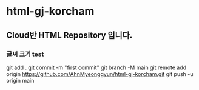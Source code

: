 # html-gj-korcham
## Cloud반 HTML Repository 입니다.
### 글씨 크기 test


git add .
git commit -m "first commit"
git branch -M main
git remote add origin https://github.com/AhnMyeonggyun/html-gj-korcham.git
git push -u origin main
